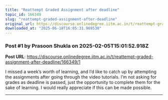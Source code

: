 ```yaml
---
title: "Reattempt Graded Assignment after deadline"
topic_id: 166349
slug: "reattempt-graded-assignment-after-deadline"
original_url: https://discourse.onlinedegree.iitm.ac.in/t/reattempt-graded-assignment-after-deadline/166349
downloaded_at: "2025-06-18T16:05:31.969530"
---
```


### Post #1 by Prasoon Shukla on 2025-02-05T15:01:52.918Z
**Post URL**: https://discourse.onlinedegree.iitm.ac.in/t/reattempt-graded-assignment-after-deadline/166349/1

I missed a week’s worth of learning, and I’d like to catch up by attempting the assignments after going through the video tutorials. I’m not asking for grades as deadline is passed, just the opportunity to complete them for the sake of learning. I would really appreciate if this can be made possible.

---
